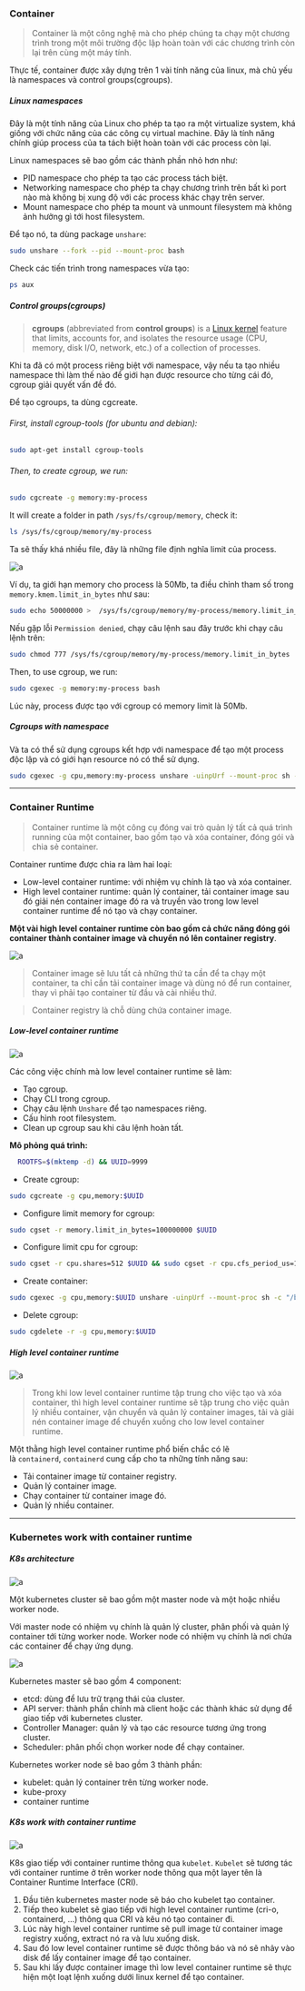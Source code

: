 ### Container

> Container là một công nghệ mà cho phép chúng ta chạy một chương trình trong một môi trường độc lập hoàn toàn với các chương trình còn lại trên cùng một máy tính.

Thực tế, container được xây dựng trên 1 vài tính năng của linux, mà chủ yếu là namespaces và control groups(cgroups).

##### Linux namespaces

Đây là một tính năng của Linux cho phép ta tạo ra một virtualize system, khá giống với chức năng của các công cụ virtual machine. Đây là tính năng chính giúp process của ta tách biệt hoàn toàn với các process còn lại.

Linux namespaces sẽ bao gồm các thành phần nhỏ hơn như:

- PID namespace cho phép ta tạo các process tách biệt.
- Networking namespace cho phép ta chạy chương trình trên bất kì port nào mà không bị xung độ với các process khác chạy trên server.
- Mount namespace cho phép ta mount và unmount filesystem mà không ảnh hưởng gì tới host filesystem.

Để tạo nó, ta dùng package `unshare`:

```bash
sudo unshare --fork --pid --mount-proc bash
```

Check các tiến trình trong namespaces vừa tạo:

```bash
ps aux
```

##### Control groups(cgroups)

> **cgroups** (abbreviated from **control groups**) is a [Linux kernel](https://en.wikipedia.org/wiki/Linux_kernel "Linux kernel") feature that limits, accounts for, and isolates the resource usage (CPU, memory, disk I/O, network, etc.) of a collection of processes.

Khi ta đã có một process riêng biệt với namespace, vậy nếu ta tạo nhiều namespace thì làm thế nào để giới hạn được resource cho từng cái đó, cgroup giải quyết vấn đề đó.

Để tạo cgroups, ta dùng cgcreate.

###### First, install cgroup-tools (for ubuntu and debian):

```bash
sudo apt-get install cgroup-tools
```

###### Then, to create cgroup, we run:

```bash
sudo cgcreate -g memory:my-process
```

It will create a folder in path `/sys/fs/cgroup/memory`, check it:

```bash
ls /sys/fs/cgroup/memory/my-process
```

Ta sẽ thấy khá nhiều file, đây là những file định nghĩa limit của process.

<img src="images/cgroup_myprocess.PNG" title="" alt="a" data-align="center">

Ví dụ, ta giới hạn memory cho process là 50Mb, ta điều chỉnh tham số trong `memory.kmem.limit_in_bytes` như sau:

```bash
sudo echo 50000000 >  /sys/fs/cgroup/memory/my-process/memory.limit_in_bytes
```

Nếu gặp lỗi `Permission denied`, chạy câu lệnh sau đây trước khi chạy câu lệnh trên:

```bash
sudo chmod 777 /sys/fs/cgroup/memory/my-process/memory.limit_in_bytes
```

Then, to use cgroup, we run:

```bash
sudo cgexec -g memory:my-process bash
```

Lúc này, process được tạo với cgroup có memory limit là 50Mb.

##### Cgroups with namespace

Và ta có thể sử dụng cgroups kết hợp với namespace để tạo một process độc lập và có giới hạn resource nó có thể sử dụng.

```bash
sudo cgexec -g cpu,memory:my-process unshare -uinpUrf --mount-proc sh -c "/bin/hostname my-process && chroot mktemp -d /bin/sh"
```

---

### Container Runtime

> Container runtime là một công cụ đóng vai trò quản lý tất cả quá trình running của một container, bao gồm tạo và xóa container, đóng gói và chia sẻ container.

Container runtime được chia ra làm hai loại:

- Low-level container runtime: với nhiệm vụ chính là tạo và xóa container.
- High level container runtime: quản lý container, tải container image sau đó giải nén container image đó ra và truyền vào trong low level container runtime để nó tạo và chạy container.

**Một vài high level container runtime còn bao gồm cả chức năng đóng gói container thành container image và chuyển nó lên container registry**.

<img title="" src="images/container_runtime.png" alt="a" data-align="center">

> Container image sẽ lưu tất cả những thứ ta cần để ta chạy một container, ta chỉ cần tải container image và dùng nó để run container, thay vì phải tạo container từ đầu và cài nhiều thứ.

> Container registry là chỗ dùng chứa container image.

##### Low-level container runtime

<img title="" src="images/low_level_container_runtime.png" alt="a" data-align="center">

Các công việc chính mà low level container runtime sẽ làm:

- Tạo cgroup.
- Chạy CLI trong cgroup.
- Chạy câu lệnh `Unshare` để tạo namespaces riêng.
- Cấu hình root filesystem.
- Clean up cgroup sau khi câu lệnh hoàn tất.

**Mô phỏng quá trình:**

```bash
  ROOTFS=$(mktemp -d) && UUID=9999
```

- Create cgroup:

```bash
sudo cgcreate -g cpu,memory:$UUID
```

- Configure limit memory for cgroup:

```bash
sudo cgset -r memory.limit_in_bytes=100000000 $UUID
```

- Configure limit cpu for cgroup:

```bash
sudo cgset -r cpu.shares=512 $UUID && sudo cgset -r cpu.cfs_period_us=1000000 $UUID && sudo cgset -r cpu.cfs_quota_us=2000000 $UUID
```

- Create container:

```bash
sudo cgexec -g cpu,memory:$UUID unshare -uinpUrf --mount-proc sh -c "/bin/hostname $UUID && chroot $ROOTFS /bin/sh"
```

- Delete cgroup:

```bash
sudo cgdelete -r -g cpu,memory:$UUID
```

##### High level container runtime

<img src="images/high_level_container_runtime.png" title="" alt="a" data-align="center">

> Trong khi low level container runtime tập trung cho việc tạo và xóa container, thì high level container runtime sẽ tập trung cho việc quản lý nhiều container, vận chuyển và quản lý container images, tải và giải nén container image để chuyển xuống cho low level container runtime.

Một thằng high level container runtime phổ biến chắc có lẽ là `containerd`, `containerd` cung cấp cho ta những tính năng sau:

- Tải container image từ container registry.
- Quản lý container image.
- Chạy container từ container image đó.
- Quản lý nhiều container.

---

### Kubernetes work with container runtime

##### K8s architecture

<img src="images/k8s_architecture.png" title="" alt="a" data-align="center">

Một kubernetes cluster sẽ bao gồm một master node và một hoặc nhiều worker node.

Với master node có nhiệm vụ chính là quản lý cluster, phân phối và quản lý container tới từng worker node. Worker node có nhiệm vụ chính là nơi chứa các container để chạy ứng dụng.

<img src="images/k8s_architecture_details.png" title="" alt="a" data-align="center">

Kubernetes master sẽ bao gồm 4 component:

- etcd: dùng để lưu trữ trạng thái của cluster.
- API server: thành phần chính mà client hoặc các thành khác sử dụng để giao tiếp với kubernetes cluster.
- Controller Manager: quản lý và tạo các resource tương ứng trong cluster.
- Scheduler: phân phối chọn worker node để chạy container.

Kubernetes worker node sẽ bao gồm 3 thành phần:

- kubelet: quản lý container trên từng worker node.
- kube-proxy
- container runtime



##### K8s work with container runtime

<img src="images/k8s_with_container_runtime.png" title="" alt="a" data-align="center">

K8s giao tiếp với container runtime thông qua `kubelet`.  `Kubelet` sẽ tương tác với container runtime ở trên worker node thông qua một layer tên là Container Runtime Interface (CRI).

1. Đầu tiên kubernetes master node sẽ báo cho kubelet tạo container.
2. Tiếp theo kubelet sẽ giao tiếp với high level container runtime (cri-o, containerd, ...) thông qua CRI và kêu nó tạo container đi.
3. Lúc này high level container runtime sẽ pull image từ container image registry xuống, extract nó ra và lưu xuống disk.
4. Sau đó low level container runtime sẽ được thông báo và nó sẽ nhảy vào disk để lấy container image để tạo container.
5. Sau khi lấy được container image thì low level container runtime sẽ thực hiện một loạt lệnh xuống dưới linux kernel để tạo container.

